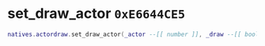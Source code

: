 # set_draw_actor `0xE6644CE5`

```lua
natives.actordraw.set_draw_actor(_actor --[[ number ]], _draw --[[ boolean ]])
```
